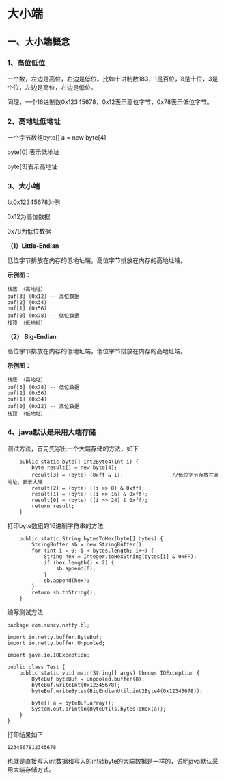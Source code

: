 # 大小端

## 一、大小端概念

### 1、高位低位

一个数，左边是高位，右边是低位。比如十进制数183，1是百位，8是十位，3是个位，左边是高位，右边是低位。&#x20;

同理，一个16进制数0x12345678，0x12表示高位字节，0x78表示低位字节。

### 2、高地址低地址

一个字节数组byte\[] a = new byte\[4]&#x20;

byte\[0] 表示低地址&#x20;

byte\[3]表示高地址

### 3、大小端

以0x12345678为例&#x20;

0x12为高位数据&#x20;

0x78为低位数据

**（1）Little-Endian**&#x20;

低位字节排放在内存的低地址端，高位字节排放在内存的高地址端。

**示例图：**&#x20;

```
栈底 （高地址） 
buf[3] (0x12) -- 高位数据 
buf[2] (0x34) 
buf[1] (0x56) 
buf[0] (0x78) -- 低位数据 
栈顶 （低地址）
```

**（2） Big-Endian**&#x20;

高位字节排放在内存的低地址端，低位字节排放在内存的高地址端。

**示例图：**&#x20;

```
栈底 （高地址） 
buf[3] (0x78) -- 低位数据 
buf[2] (0x56) 
buf[1] (0x34) 
buf[0] (0x12) -- 高位数据 
栈顶 （低地址）
```

### 4、java默认是采用大端存储

测试方法，首先先写出一个大端存储的方法，如下

```
    public static byte[] int2Byte4(int i) {
        byte result[] = new byte[4];
        result[3] = (byte) (0xff & i);                //低位字节存放在高地址，表示大端
        result[2] = (byte) ((i >> 8) & 0xff);
        result[1] = (byte) ((i >> 16) & 0xff);
        result[0] = (byte) ((i >> 24) & 0xff);
        return result;
    }
```

打印byte数组的16进制字符串的方法

```
    public static String bytesToHex(byte[] bytes) {
        StringBuffer sb = new StringBuffer();
        for (int i = 0; i < bytes.length; i++) {
            String hex = Integer.toHexString(bytes[i] & 0xFF);
            if (hex.length() < 2) {
                sb.append(0);
            }
            sb.append(hex);
        }
        return sb.toString();
    }
```

编写测试方法

```
package com.suncy.netty.bl;

import io.netty.buffer.ByteBuf;
import io.netty.buffer.Unpooled;

import java.io.IOException;

public class Test {
    public static void main(String[] args) throws IOException {
        ByteBuf byteBuf = Unpooled.buffer(8);
        byteBuf.writeInt(0x12345678);
        byteBuf.writeBytes(BigEndianUtil.int2Byte4(0x12345678));

        byte[] a = byteBuf.array();
        System.out.println(ByteUtils.bytesToHex(a));
    }
}
```

打印结果如下

```
1234567812345678
```

也就是直接写入int数据和写入的int转byte的大端数据是一样的，说明java默认采用大端存储方式。
